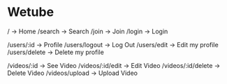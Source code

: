 # Wetube

/ -> Home
/search -> Search
/join -> Join
/login -> Login

/users/:id -> Profile
/users/logout -> Log Out
/users/edit -> Edit my profile
/users/delete -> Delete my profile

/videos/:id -> See Video
/videos/:id/edit -> Edit Video
/videos/:id/delete -> Delete Video
/videos/upload -> Upload Video
